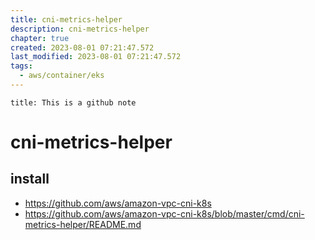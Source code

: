 ```yaml
---
title: cni-metrics-helper
description: cni-metrics-helper
chapter: true
created: 2023-08-01 07:21:47.572
last_modified: 2023-08-01 07:21:47.572
tags:
  - aws/container/eks
---
```


```ad-attention
title: This is a github note

```

# cni-metrics-helper

## install
- https://github.com/aws/amazon-vpc-cni-k8s
- https://github.com/aws/amazon-vpc-cni-k8s/blob/master/cmd/cni-metrics-helper/README.md




